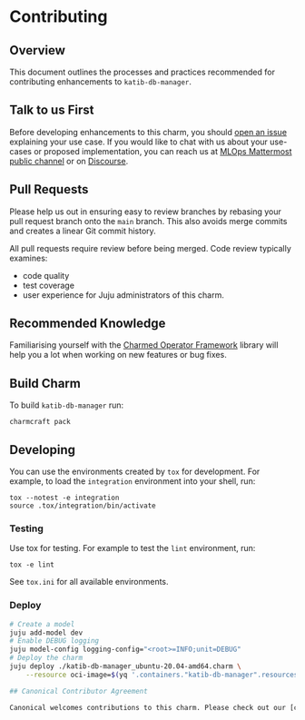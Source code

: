 # Contributing

## Overview

This document outlines the processes and practices recommended for contributing enhancements to `katib-db-manager`.

## Talk to us First

Before developing enhancements to this charm, you should [open an issue](/../../issues) explaining your use case. If you would like to chat with us about your use-cases or proposed implementation, you can reach us at [MLOps Mattermost public channel](https://chat.charmhub.io/charmhub/channels/mlops-documentation) or on [Discourse](https://discourse.charmhub.io/).

## Pull Requests

Please help us out in ensuring easy to review branches by rebasing your pull request branch onto the `main` branch. This also avoids merge commits and creates a linear Git commit history.

All pull requests require review before being merged. Code review typically examines:
  - code quality
  - test coverage
  - user experience for Juju administrators of this charm.

## Recommended Knowledge

Familiarising yourself with the [Charmed Operator Framework](https://juju.is/docs/sdk) library will help you a lot when working on new features or bug fixes.

## Build Charm

To build `katib-db-manager` run:

```shell
charmcraft pack
```

## Developing

You can use the environments created by `tox` for development. For example, to load the `integration` environment into your shell, run:

```shell
tox --notest -e integration
source .tox/integration/bin/activate
```

### Testing

Use tox for testing. For example to test the `lint` environment, run:

```shell
tox -e lint
```

See `tox.ini` for all available environments.

### Deploy

```bash
# Create a model
juju add-model dev
# Enable DEBUG logging
juju model-config logging-config="<root>=INFO;unit=DEBUG"
# Deploy the charm
juju deploy ./katib-db-manager_ubuntu-20.04-amd64.charm \
    --resource oci-image=$(yq '.containers."katib-db-manager".resources."oci-image"."upstream-source"' metadata.yaml)

## Canonical Contributor Agreement

Canonical welcomes contributions to this charm. Please check out our [contributor agreement](https://ubuntu.com/legal/contributors) if you're interested in contributing.